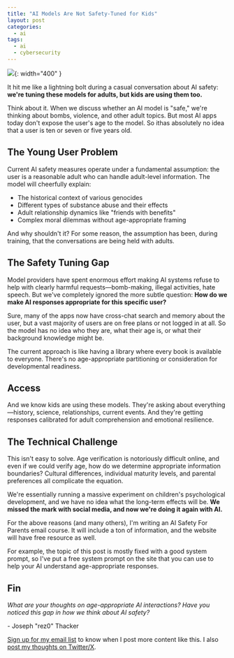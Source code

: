 ```yaml
---
title: "AI Models Are Not Safety-Tuned for Kids"
layout: post
categories:
  - ai
tags:
  - ai
  - cybersecurity
---
```

![](/assets/images/ai_safety_tuning_blog_banner.png){: width="400" }

It hit me like a lightning bolt during a casual conversation about AI safety: **we're tuning these models for adults, but kids are using them too.**

Think about it. When we discuss whether an AI model is "safe," we're thinking about bombs, violence, and other adult topics. But most AI apps today don't expose the user's age to the model. So ithas absolutely no idea that a user is ten or seven or five years old.

## The Young User Problem

Current AI safety measures operate under a fundamental assumption: the user is a reasonable adult who can handle adult-level information. The model will cheerfully explain:

- The historical context of various genocides
- Different types of substance abuse and their effects
- Adult relationship dynamics like "friends with benefits"
- Complex moral dilemmas without age-appropriate framing

And why shouldn't it? For some reason, the assumption has been, during training, that the conversations are being held with adults. 

## The Safety Tuning Gap

Model providers have spent enormous effort making AI systems refuse to help with clearly harmful requests—bomb-making, illegal activities, hate speech. But we've completely ignored the more subtle question: **How do we make AI responses appropriate for this specific user?**

Sure, many of the apps now have cross-chat search and memory about the user, but a vast majority of users are on free plans or not logged in at all. So the model has no idea who they are, what their age is, or what their background knowledge might be.

The current approach is like having a library where every book is available to everyone. There's no age-appropriate partitioning or consideration for developmental readiness.

## Access

And we know kids are using these models. They're asking about everything—history, science, relationships, current events. And they're getting responses calibrated for adult comprehension and emotional resilience.

## The Technical Challenge

This isn't easy to solve. Age verification is notoriously difficult online, and even if we could verify age, how do we determine appropriate information boundaries? Cultural differences, individual maturity levels, and parental preferences all complicate the equation.

We're essentially running a massive experiment on children's psychological development, and we have no idea what the long-term effects will be. **We missed the mark with social media, and now we're doing it again with AI.**

For the above reasons (and many others), I'm writing an AI Safety For Parents email course. It will include a ton of information, and the website will have free resource as well. 

For example, the topic of this post is mostly fixed with a good system prompt, so I've put a free system prompt on the site that you can use to help your AI understand age-appropriate responses.

## Fin

*What are your thoughts on age-appropriate AI interactions? Have you noticed this gap in how we think about AI safety?*

\- Joseph "rez0" Thacker

[Sign up for my email list](https://thacker.beehiiv.com/subscribe) to know when I post more content like this.
I also [post my thoughts on Twitter/X](https://x.com/rez0__).

<meta name="twitter:card" content="summary_large_image" />
<meta name="twitter:site" content="@rez0__" />
<meta name="twitter:creator" content="@rez0__" />
<meta property="og:url" content="https://josephthacker.com/ai/2025/08/19/ai-models-are-not-safety-tuned-for-kids.html" />
<meta property="og:title" content="AI Models Are Not Safety-Tuned for Kids" />
<meta property="og:description" content="AI models are safety-tuned for adults, but what happens when a 10-year-old asks about genocide, substance abuse, or adult relationships? The age-blind nature of current AI systems reveals a critical gap in safety architecture." />
<meta property="og:image" content="https://josephthacker.com/assets/images/ai_age_safety_banner.png" />